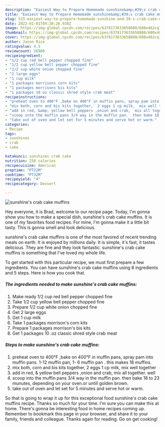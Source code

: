 ```yaml
---
description: "Easiest Way to Prepare Homemade sunshine&amp;#39;s crab cake muffins"
title: "Easiest Way to Prepare Homemade sunshine&amp;#39;s crab cake muffins"
slug: 515-easiest-way-to-prepare-homemade-sunshine-and-39-s-crab-cake-muffins
date: 2022-01-01T04:38:26.938Z
image: https://img-global.cpcdn.com/recipes/6378173633658880/680x482cq70/sunshines-crab-cake-muffins-recipe-main-photo.jpg
thumbnail: https://img-global.cpcdn.com/recipes/6378173633658880/680x482cq70/sunshines-crab-cake-muffins-recipe-main-photo.jpg
cover: https://img-global.cpcdn.com/recipes/6378173633658880/680x482cq70/sunshines-crab-cake-muffins-recipe-main-photo.jpg
author: Jason Rice
ratingvalue: 4.5
reviewcount: 26980
recipeingredient:
- "1/2 cup red bell pepper chopped fine"
- "1/2 cup yellow bell pepper chopped fine"
- "1/2 cup white onion chopped fine"
- "2 large eggs"
- "1 cup milk"
- "1 packages morrisons corn kits"
- "1 packages morrisons bis kits"
- "1 packages 10 oz classic shred style crab meat"
recipeinstructions:
- "preheat oven to 400°F ,bake on 400°F in muffin pans, spray pam into muffin pans. 1-12 muffin pan, 1- 6 muffin pan .         this makes 18 muffins."
- "mix both, corn and bis kits together,  2 eggs 1 cp milk,  mix well together"
- "add in red, &amp; yellow bell peppers ,onion and crab,  mix all together. well"
- "scoop into the muffin pans 3/4 way in the muffin pan.  then bake 18 to 23 munutes, depending on your oven.or untill golden brown."
- "take out of oven and let set for 5 minutes and serve hot or warm."
categories:
- Recipe
tags:
- sunshines
- crab
- cake

katakunci: sunshines crab cake 
nutrition: 258 calories
recipecuisine: American
preptime: "PT22M"
cooktime: "PT32M"
recipeyield: "4"
recipecategory: Dessert

---
```



![sunshine&#39;s crab cake muffins](https://img-global.cpcdn.com/recipes/6378173633658880/680x482cq70/sunshines-crab-cake-muffins-recipe-main-photo.jpg)

Hey everyone, it is Brad, welcome to our recipe page. Today, I'm gonna show you how to make a special dish, sunshine&#39;s crab cake muffins. It is one of my favorites food recipes. For mine, I'm gonna make it a little bit tasty. This is gonna smell and look delicious.

sunshine&#39;s crab cake muffins is one of the most favored of recent trending meals on earth. It is enjoyed by millions daily. It is simple, it's fast, it tastes delicious. They are fine and they look fantastic. sunshine&#39;s crab cake muffins is something that I've loved my whole life.




To get started with this particular recipe, we must first prepare a few ingredients. You can have sunshine&#39;s crab cake muffins using 8 ingredients and 5 steps. Here is how you cook that.

<!--inarticleads1-->

##### The ingredients needed to make sunshine&#39;s crab cake muffins:

1. Make ready 1/2 cup red bell pepper chopped fine
1. Take 1/2 cup yellow bell pepper chopped fine
1. Prepare 1/2 cup white onion chopped fine
1. Get 2 large eggs
1. Get 1 cup milk
1. Take 1 packages morrison&#39;s corn kits
1. Prepare 1 packages morrison&#39;s bis kits
1. Get 1 packages 10 .oz classic shred style crab meat




<!--inarticleads2-->

##### Steps to make sunshine&#39;s crab cake muffins:

1. preheat oven to 400°F ,bake on 400°F in muffin pans, spray pam into muffin pans. 1-12 muffin pan, 1- 6 muffin pan .         this makes 18 muffins.
1. mix both, corn and bis kits together,  2 eggs 1 cp milk,  mix well together
1. add in red, &amp; yellow bell peppers ,onion and crab,  mix all together. well
1. scoop into the muffin pans 3/4 way in the muffin pan.  then bake 18 to 23 munutes, depending on your oven.or untill golden brown.
1. take out of oven and let set for 5 minutes and serve hot or warm.




So that is going to wrap it up for this exceptional food sunshine&#39;s crab cake muffins recipe. Thanks so much for your time. I'm sure you can make this at home. There's gonna be interesting food in home recipes coming up. Remember to bookmark this page in your browser, and share it to your family, friends and colleague. Thanks again for reading. Go on get cooking!
